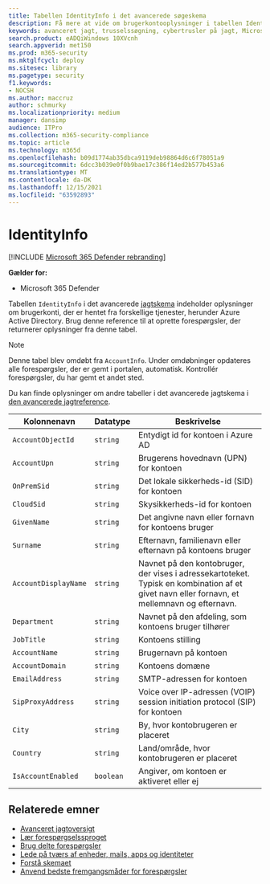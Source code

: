```yaml
---
title: Tabellen IdentityInfo i det avancerede søgeskema
description: Få mere at vide om brugerkontooplysninger i tabellen IdentityInfo i det avancerede jagtskema
keywords: avanceret jagt, trusselssøgning, cybertrusler på jagt, Microsoft 365 Defender, microsoft 365, m365, søgning, forespørgsel, telemetri, skemareference, kusto, tabel, kolonne, datatype, beskrivelse, AccountInfo, IdentityInfo, konto
search.product: eADQiWindows 10XVcnh
search.appverid: met150
ms.prod: m365-security
ms.mktglfcycl: deploy
ms.sitesec: library
ms.pagetype: security
f1.keywords:
- NOCSH
ms.author: maccruz
author: schmurky
ms.localizationpriority: medium
manager: dansimp
audience: ITPro
ms.collection: m365-security-compliance
ms.topic: article
ms.technology: m365d
ms.openlocfilehash: b09d1774ab35dbca9119deb98864d6c6f78051a9
ms.sourcegitcommit: 6dcc3b039e0f0b9bae17c386f14ed2b577b453a6
ms.translationtype: MT
ms.contentlocale: da-DK
ms.lasthandoff: 12/15/2021
ms.locfileid: "63592893"
---
```

# <a name="identityinfo"></a>IdentityInfo

[!INCLUDE [Microsoft 365 Defender rebranding](../includes/microsoft-defender.md)]


**Gælder for:**
- Microsoft 365 Defender

Tabellen `IdentityInfo` i det avancerede [jagtskema](advanced-hunting-overview.md) indeholder oplysninger om brugerkonti, der er hentet fra forskellige tjenester, herunder Azure Active Directory. Brug denne reference til at oprette forespørgsler, der returnerer oplysninger fra denne tabel.

>[!NOTE]
>Denne tabel blev omdøbt fra `AccountInfo`. Under omdøbninger opdateres alle forespørgsler, der er gemt i portalen, automatisk. Kontrollér forespørgsler, du har gemt et andet sted.

Du kan finde oplysninger om andre tabeller i det avancerede jagtskema i [den avancerede jagtreference](advanced-hunting-schema-tables.md).

| Kolonnenavn | Datatype | Beskrivelse |
|-------------|-----------|-------------|
| `AccountObjectId` | `string` | Entydigt id for kontoen i Azure AD |
| `AccountUpn` | `string` | Brugerens hovednavn (UPN) for kontoen |
| `OnPremSid` | `string` | Det lokale sikkerheds-id (SID) for kontoen |
| `CloudSid` | `string` | Skysikkerheds-id for kontoen |
| `GivenName` | `string` | Det angivne navn eller fornavn for kontoens bruger |
| `Surname` | `string` | Efternavn, familienavn eller efternavn på kontoens bruger |
| `AccountDisplayName` | `string` | Navnet på den kontobruger, der vises i adressekartoteket. Typisk en kombination af et givet navn eller fornavn, et mellemnavn og efternavn. |
| `Department` | `string` | Navnet på den afdeling, som kontoens bruger tilhører |
| `JobTitle` | `string` | Kontoens stilling |
| `AccountName` | `string` | Brugernavn på kontoen |
| `AccountDomain` | `string` | Kontoens domæne |
| `EmailAddress` | `string` | SMTP-adressen for kontoen |
| `SipProxyAddress` | `string` | Voice over IP-adressen (VOIP) session initiation protocol (SIP) for kontoen |
| `City` | `string` | By, hvor kontobrugeren er placeret |
| `Country` | `string` | Land/område, hvor kontobrugeren er placeret |
| `IsAccountEnabled` | `boolean` | Angiver, om kontoen er aktiveret eller ej |

## <a name="related-topics"></a>Relaterede emner
- [Avanceret jagtoversigt](advanced-hunting-overview.md)
- [Lær forespørgselssproget](advanced-hunting-query-language.md)
- [Brug delte forespørgsler](advanced-hunting-shared-queries.md)
- [Lede på tværs af enheder, mails, apps og identiteter](advanced-hunting-query-emails-devices.md)
- [Forstå skemaet](advanced-hunting-schema-tables.md)
- [Anvend bedste fremgangsmåder for forespørgsler](advanced-hunting-best-practices.md)
